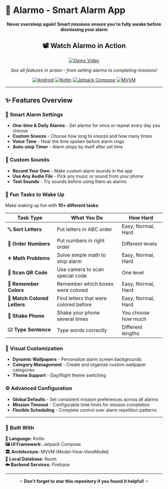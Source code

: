 # 🚨 Alarmo - Smart Alarm App

<div align="center">

**Never oversleep again! Smart missions ensure you're fully awake before dismissing your alarm**

## 📽️ **Watch Alarmo in Action**

[![Demo Video](https://img.shields.io/badge/Watch-Demo%20Video-red?style=for-the-badge&logo=play)](https://github.com/user-attachments/assets/cb5ae2c3-f11b-42c6-b6a1-e61ee5091c9b)

*See all features in action - from setting alarms to completing missions!*

[![Android](https://img.shields.io/badge/Platform-Android-3DDC84?style=for-the-badge&logo=android)](https://developer.android.com)
[![Kotlin](https://img.shields.io/badge/Language-Kotlin-7F52FF?style=for-the-badge&logo=kotlin)](https://kotlinlang.org)
[![Jetpack Compose](https://img.shields.io/badge/UI-Jetpack%20Compose-4285F4?style=for-the-badge&logo=jetpackcompose)](https://developer.android.com/jetpack/compose)
[![MVVM](https://img.shields.io/badge/Architecture-MVVM-FF9800?style=for-the-badge)](https://developer.android.com/topic/architecture)

</div>

---

## ✨ Features Overview

### 🔔 **Smart Alarm Settings**
- **One-time & Daily Alarms** - Set alarms for once or repeat every day you choose
- **Custom Snooze** - Choose how long to snooze and how many times
- **Voice Time** - Hear the time spoken before alarm rings
- **Auto-stop Timer** - Alarm stops by itself after set time

### 🎵 **Custom Sounds**
- **Record Your Own** - Make custom alarm sounds in the app
- **Use Any Audio File** - Pick any music or sound from your phone
- **Test Sounds** - Try sounds before using them as alarms

### 🧩 **Fun Tasks to Wake Up**
Make waking up fun with **10+ different tasks**:

| Task Type | What You Do | How Hard |
|-----------|-------------|----------|
| 🔤 **Sort Letters** | Put letters in ABC order | Easy, Normal, Hard |
| 🔢 **Order Numbers** | Put numbers in right order | Different levels |
| ➕ **Math Problems** | Solve simple math to stop alarm | Easy, Normal, Hard |
| 📱 **Scan QR Code** | Use camera to scan special code | One level |
| 🎨 **Remember Colors** | Remember which boxes were colored | Easy, Normal, Hard |
| 🌈 **Match Colored Letters** | Find letters that were colored before | Easy, Normal, Hard |
| 📱 **Shake Phone** | Shake your phone several times | You choose how much |
| ⌨️ **Type Sentence** | Type words correctly | Different lengths |

### 🎨 **Visual Customization**
- **Dynamic Wallpapers** - Personalize alarm screen backgrounds
- **Category Management** - Create and organize custom wallpaper categories
- **Theme Support** - Day/Night theme switching

### ⚙️ **Advanced Configuration**
- **Global Defaults** - Set consistent mission preferences across all alarms
- **Mission Timeout** - Configurable time limits for mission completion
- **Flexible Scheduling** - Complete control over alarm repetition patterns

---

### 🔧 **Built With**

**🎯 Language:** Kotlin  
**🖼️ UI Framework:** Jetpack Compose  
**🏛️ Architecture:** MVVM (Model-View-ViewModel)  
**💾 Local Database:** Room  
**☁️ Backend Services:** Firebase

---

<div align="center">

⭐ **Don't forget to star this repository if you found it helpful!** ⭐

</div>
